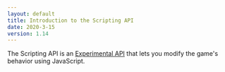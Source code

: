 ```yaml
---
layout: default
title: Introduction to the Scripting API
date: 2020-3-15
version: 1.14
---
```


The Scripting API is an [Experimental API](/docs/experimental-gameplay) that lets you modify the game's behavior using JavaScript.

